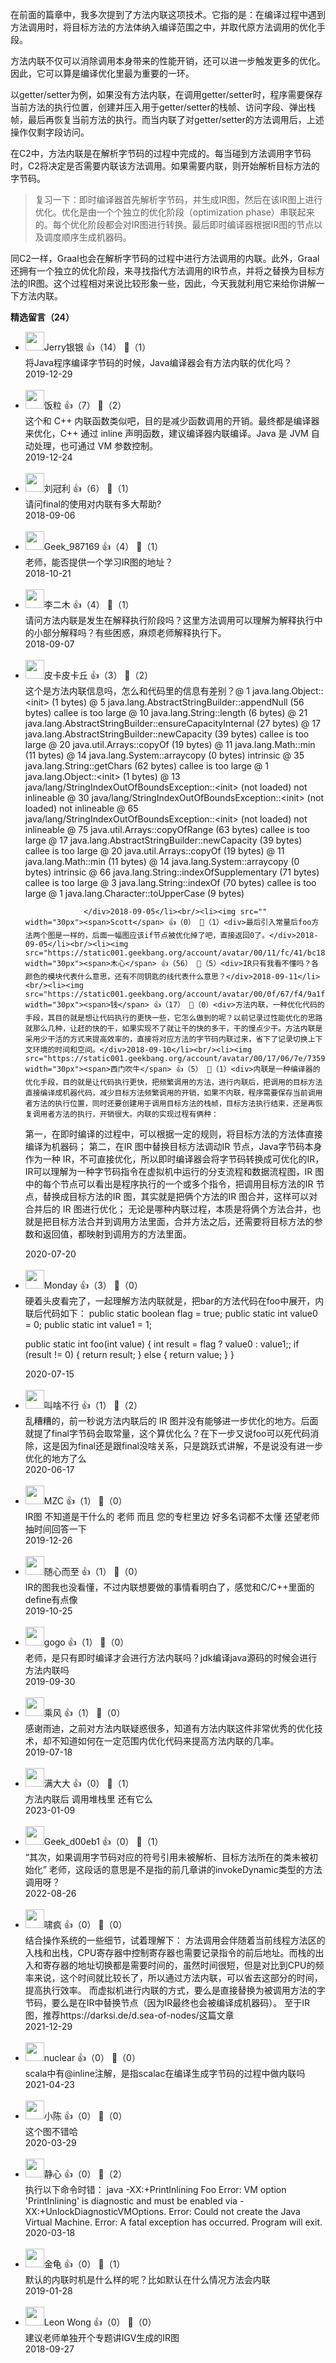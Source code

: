 在前面的篇章中，我多次提到了方法内联这项技术。它指的是：在编译过程中遇到方法调用时，将目标方法的方法体纳入编译范围之中，并取代原方法调用的优化手段。

方法内联不仅可以消除调用本身带来的性能开销，还可以进一步触发更多的优化。因此，它可以算是编译优化里最为重要的一环。

以getter/setter为例，如果没有方法内联，在调用getter/setter时，程序需要保存当前方法的执行位置，创建并压入用于getter/setter的栈帧、访问字段、弹出栈帧，最后再恢复当前方法的执行。而当内联了对getter/setter的方法调用后，上述操作仅剩字段访问。

在C2中，方法内联是在解析字节码的过程中完成的。每当碰到方法调用字节码时，C2将决定是否需要内联该方法调用。如果需要内联，则开始解析目标方法的字节码。

> 复习一下：即时编译器首先解析字节码，并生成IR图，然后在该IR图上进行优化。优化是由一个个独立的优化阶段（optimization phase）串联起来的。每个优化阶段都会对IR图进行转换。最后即时编译器根据IR图的节点以及调度顺序生成机器码。

同C2一样，Graal也会在解析字节码的过程中进行方法调用的内联。此外，Graal还拥有一个独立的优化阶段，来寻找指代方法调用的IR节点，并将之替换为目标方法的IR图。这个过程相对来说比较形象一些，因此，今天我就利用它来给你讲解一下方法内联。
<div><strong>精选留言（24）</strong></div><ul>
<li><img src="https://static001.geekbang.org/account/avatar/00/0f/63/14/06eff9a4.jpg" width="30px"><span>Jerry银银</span> 👍（14） 💬（1）<div>将Java程序编译字节码的时候，Java编译器会有方法内联的优化吗？</div>2019-12-29</li><br/><li><img src="https://static001.geekbang.org/account/avatar/00/11/99/af/d29273e2.jpg" width="30px"><span>饭粒</span> 👍（7） 💬（2）<div>这个和 C++ 内联函数类似吧，目的是减少函数调用的开销。最终都是编译器来优化，C++ 通过 inline 声明函数，建议编译器内联编译。Java 是 JVM 自动处理，也可通过 VM 参数控制。</div>2019-12-24</li><br/><li><img src="https://static001.geekbang.org/account/avatar/00/0f/76/ee/357be450.jpg" width="30px"><span>刘冠利</span> 👍（6） 💬（1）<div>请问final的使用对内联有多大帮助?</div>2018-09-06</li><br/><li><img src="https://static001.geekbang.org/account/avatar/00/12/04/b5/8bc4790b.jpg" width="30px"><span>Geek_987169</span> 👍（4） 💬（1）<div>老师，能否提供一个学习IR图的地址？</div>2018-10-21</li><br/><li><img src="https://static001.geekbang.org/account/avatar/00/10/d4/f3/129d6dfe.jpg" width="30px"><span>李二木</span> 👍（4） 💬（1）<div>请问方法内联是发生在解释执行阶段吗？这里方法调用可以理解为解释执行中的小部分解释吗？有些困惑，麻烦老师解释执行下。</div>2018-09-07</li><br/><li><img src="https://static001.geekbang.org/account/avatar/00/10/e0/8e/0e4bc2a9.jpg" width="30px"><span>皮卡皮卡丘</span> 👍（3） 💬（2）<div>这个是方法内联信息吗，怎么和代码里的信息有差别？@ 1   java.lang.Object::&lt;init&gt; (1 bytes)
                              @ 5   java.lang.AbstractStringBuilder::appendNull (56 bytes)   callee is too large
                              @ 10   java.lang.String::length (6 bytes)
                              @ 21   java.lang.AbstractStringBuilder::ensureCapacityInternal (27 bytes)
                                @ 17   java.lang.AbstractStringBuilder::newCapacity (39 bytes)   callee is too large
                                @ 20   java.util.Arrays::copyOf (19 bytes)
                                  @ 11   java.lang.Math::min (11 bytes)
                                  @ 14   java.lang.System::arraycopy (0 bytes)   intrinsic
                              @ 35   java.lang.String::getChars (62 bytes)   callee is too large
                              @ 1   java.lang.Object::&lt;init&gt; (1 bytes)
                              @ 13  java&#47;lang&#47;StringIndexOutOfBoundsException::&lt;init&gt; (not loaded)   not inlineable
                              @ 30  java&#47;lang&#47;StringIndexOutOfBoundsException::&lt;init&gt; (not loaded)   not inlineable
                              @ 65  java&#47;lang&#47;StringIndexOutOfBoundsException::&lt;init&gt; (not loaded)   not inlineable
                              @ 75   java.util.Arrays::copyOfRange (63 bytes)   callee is too large
                              @ 17   java.lang.AbstractStringBuilder::newCapacity (39 bytes)   callee is too large
                              @ 20   java.util.Arrays::copyOf (19 bytes)
                                @ 11   java.lang.Math::min (11 bytes)
                                @ 14   java.lang.System::arraycopy (0 bytes)   intrinsic
                              @ 66   java.lang.String::indexOfSupplementary (71 bytes)   callee is too large
                              @ 3   java.lang.String::indexOf (70 bytes)   callee is too large
                              @ 1   java.lang.Character::toUpperCase (9 bytes)
                         
                 </div>2018-09-05</li><br/><li><img src="" width="30px"><span>Scott</span> 👍（0） 💬（1）<div>最后引入常量后foo方法两个图是一样的，后面一幅图应该if节点被优化掉了吧，直接返回0了。</div>2018-09-05</li><br/><li><img src="https://static001.geekbang.org/account/avatar/00/11/fc/41/bc18ff9f.jpg" width="30px"><span>木心</span> 👍（56） 💬（5）<div>IR只有我看不懂吗？各颜色的模块代表什么意思，还有不同钥匙的线代表什么意思？</div>2018-09-11</li><br/><li><img src="https://static001.geekbang.org/account/avatar/00/0f/67/f4/9a1feb59.jpg" width="30px"><span>钱</span> 👍（17） 💬（0）<div>方法内联，一种优化代码的手段，其目的就是想让代码执行的更快一些，它怎么做到的呢？以前记录过性能优化的思路就那么几种，让赶的快的干，如果实现不了就让干的快的多干，干的慢点少干。方法内联是采用少干活的方式来提高效率的，直接将对应方法的字节码内联过来，省下了记录切换上下文环境的时间和空间。</div>2018-09-10</li><br/><li><img src="https://static001.geekbang.org/account/avatar/00/17/06/7e/735968e2.jpg" width="30px"><span>西门吹牛</span> 👍（5） 💬（1）<div>内联是一种编译器的优化手段，目的就是让代码执行更快，把频繁调用的方法，进行内联后，把调用的目标方法直接编译成机器代码，减少目标方法频繁调用的开销，如果不内联，程序需要保存当前调用者方法的执行位置，同时还要创建用于调用目标方法的栈帧，目标方法执行结束，还是再恢复调用者方法的执行，开销很大。内联的实现过程有俩种：
第一，在即时编译的过程中，可以根据一定的规则，将目标方法的方法体直接编译为机器码；
第二，在IR 图中替换目标方法调动IR 节点，Java字节码本身作为一种 IR，不可直接优化，所以即时编译器会将字节码转换成可优化的IR，IR可以理解为一种字节码指令在虚拟机中运行的分支流程和数据流程图，IR 图中的每个节点可以看出是程序执行的一个或多个指令，把调用目标方法的IR 节点，替换成目标方法的IR 图，其实就是把俩个方法的IR 图合并，这样可以对合并后的 IR 图进行优化；
无论是哪种内联过程，本质是将俩个方法合并，也就是把目标方法合并到调用方法里面，合并方法之后，还需要将目标方法的参数和返回值，都映射到调用方的方法里面。</div>2020-07-20</li><br/><li><img src="https://static001.geekbang.org/account/avatar/00/13/16/5b/83a35681.jpg" width="30px"><span>Monday</span> 👍（3） 💬（0）<div>硬着头皮看完了，一起理解方法内联就是，把bar的方法代码在foo中展开，内联后代码如下：
public static boolean flag = true;
public static int value0 = 0;
public static int value1 = 1;

public static int foo(int value) {
    int result = flag ? value0 : value1;;
    if (result != 0) {
        return result;
    } else {
        return value;
    }
}
</div>2020-07-15</li><br/><li><img src="https://static001.geekbang.org/account/avatar/00/16/4a/ce/affe4307.jpg" width="30px"><span>叫啥不行</span> 👍（1） 💬（2）<div>乱糟糟的，前一秒说方法内联后的 IR 图并没有能够进一步优化的地方。后面就提了final字节码会取常量，这个算优化么？在下一步又说foo可以死代码消除，这是因为final还是跟final没啥关系，只是跳跃式讲解，不是说没有进一步优化的地方了么</div>2020-06-17</li><br/><li><img src="https://static001.geekbang.org/account/avatar/00/15/5c/2d/6a35a01f.jpg" width="30px"><span>MZC</span> 👍（1） 💬（0）<div>IR图  不知道是干什么的  老师  而且  您的专栏里边  好多名词都不太懂   还望老师抽时间回答一下</div>2019-12-26</li><br/><li><img src="https://static001.geekbang.org/account/avatar/00/10/c0/6c/29be1864.jpg" width="30px"><span>随心而至</span> 👍（1） 💬（0）<div>IR的图我也没看懂，不过内联想要做的事情看明白了，感觉和C&#47;C++里面的define有点像</div>2019-10-25</li><br/><li><img src="https://static001.geekbang.org/account/avatar/00/0f/4e/60/0d5aa340.jpg" width="30px"><span>gogo</span> 👍（1） 💬（0）<div>老师，是只有即时编译才会进行方法内联吗？jdk编译java源码的时候会进行方法内联吗</div>2019-09-30</li><br/><li><img src="http://thirdwx.qlogo.cn/mmopen/vi_32/Q0j4TwGTfTLwSoTjHPX5tm4whBSfoZLX6toZxrZGUaLABQywKNf4MDc9toK3QSV7Z99ATcGicFCysoleQ5ISzmw/132" width="30px"><span>乘风</span> 👍（1） 💬（0）<div>感谢雨迪，之前对方法内联疑惑很多，知道有方法内联这件非常优秀的优化技术，却不知道如何在一定范围内优化代码来提高方法内联的几率。


</div>2019-07-18</li><br/><li><img src="https://static001.geekbang.org/account/avatar/00/11/da/66/5858322e.jpg" width="30px"><span>满大大</span> 👍（0） 💬（1）<div>方法内联后 调用堆栈里 还有它么</div>2023-01-09</li><br/><li><img src="https://thirdwx.qlogo.cn/mmopen/vi_32/W1qXe7yEB8C9fsossNLH5449IoMrqKcrGA96VBWMWy86Nxe75af1INwP49y3u7mnKGrzCLZMnt4bRrA40qgEbQ/132" width="30px"><span>Geek_d00eb1</span> 👍（0） 💬（1）<div>“其次，如果调用字节码对应的符号引用未被解析、目标方法所在的类未被初始化” 老师，这段话的意思是不是指的前几章讲的invokeDynamic类型的方法调用呀？</div>2022-08-26</li><br/><li><img src="https://static001.geekbang.org/account/avatar/00/10/d9/61/4999fbc3.jpg" width="30px"><span>啸疯</span> 👍（0） 💬（0）<div>结合操作系统的一些细节，试着理解下：
方法调用会伴随着当前线程方法区的入栈和出栈，CPU寄存器中控制寄存器也需要记录指令的前后地址。而栈的出入和寄存器的地址切换都是需要时间的，虽然时间很短，但是对比到CPU的频率来说，这个时间就比较长了，所以通过方法内联，可以省去这部分的时间，提高执行效率。
而虚拟机进行内联的方式，要么是直接替换为被调用方法的字节码，要么是在IR中替换节点（因为IR最终也会被编译成机器码）。
至于IR图，推荐https:&#47;&#47;darksi.de&#47;d.sea-of-nodes&#47;这篇文章</div>2021-12-29</li><br/><li><img src="https://thirdwx.qlogo.cn/mmopen/vi_32/DYAIOgq83epRUsrkh6HY63ia54D56zUWAKzBGibgUZ6ibgettorCuMYTF1VgwYKObvFjCuJia4DqLTxx9aRv5lYZRg/132" width="30px"><span>nuclear</span> 👍（0） 💬（0）<div>scala中有@inline注解，是指scalac在编译生成字节码的过程中做内联吗</div>2021-04-23</li><br/><li><img src="https://static001.geekbang.org/account/avatar/00/0f/66/e9/814d057a.jpg" width="30px"><span>小陈</span> 👍（0） 💬（0）<div>这个图不错哈</div>2020-03-29</li><br/><li><img src="https://static001.geekbang.org/account/avatar/00/14/60/a1/45ffdca3.jpg" width="30px"><span>静心</span> 👍（0） 💬（2）<div>执行以下命令时错：
java -XX:+PrintInlining  Foo
Error: VM option &#39;PrintInlining&#39; is diagnostic and must be enabled via -XX:+UnlockDiagnosticVMOptions.
Error: Could not create the Java Virtual Machine.
Error: A fatal exception has occurred. Program will exit.

</div>2020-03-18</li><br/><li><img src="https://static001.geekbang.org/account/avatar/00/12/be/d4/ff1c1319.jpg" width="30px"><span>金龟</span> 👍（0） 💬（1）<div>默认的内联时机是什么样的呢？比如默认在什么情况方法会内联</div>2019-01-28</li><br/><li><img src="https://static001.geekbang.org/account/avatar/00/10/61/f2/ca989d6f.jpg" width="30px"><span>Leon Wong</span> 👍（0） 💬（0）<div>建议老师单独开个专题讲IGV生成的IR图</div>2018-09-27</li><br/>
</ul>